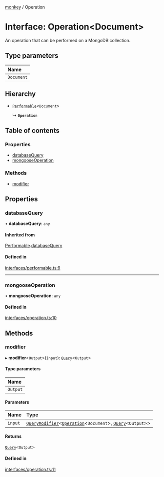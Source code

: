 [monkey](../README.md) / Operation

# Interface: Operation<Document\>

An operation that can be performed on a MongoDB collection.

## Type parameters

| Name |
| :------ |
| `Document` |

## Hierarchy

- [`Performable`](Performable.md)<`Document`\>

  ↳ **`Operation`**

## Table of contents

### Properties

- [databaseQuery](Operation.md#databasequery)
- [mongooseOperation](Operation.md#mongooseoperation)

### Methods

- [modifier](Operation.md#modifier)

## Properties

### databaseQuery

• **databaseQuery**: `any`

#### Inherited from

[Performable](Performable.md).[databaseQuery](Performable.md#databasequery)

#### Defined in

[interfaces/performable.ts:9](https://github.com/bpisano/monkey/blob/0cdd6dc/src/interfaces/performable.ts#L9)

___

### mongooseOperation

• **mongooseOperation**: `any`

#### Defined in

[interfaces/operation.ts:10](https://github.com/bpisano/monkey/blob/0cdd6dc/src/interfaces/operation.ts#L10)

## Methods

### modifier

▸ **modifier**<`Output`\>(`input`): [`Query`](Query.md)<`Output`\>

#### Type parameters

| Name |
| :------ |
| `Output` |

#### Parameters

| Name | Type |
| :------ | :------ |
| `input` | [`QueryModifier`](QueryModifier.md)<[`Operation`](Operation.md)<`Document`\>, [`Query`](Query.md)<`Output`\>\> |

#### Returns

[`Query`](Query.md)<`Output`\>

#### Defined in

[interfaces/operation.ts:11](https://github.com/bpisano/monkey/blob/0cdd6dc/src/interfaces/operation.ts#L11)
